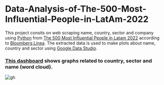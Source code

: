 # Data-Analysis-of-The-500-Most-Influential-People-in-LatAm-2022
This project consits on web scraping name, country, sector and company using [Python](https://python.org/) from [The 500 Most Influential People in Latam 2022](https://www.bloomberglinea.com/especiales/500-personas-influyentes-latinoamerica-2022/) according to [Bloomberg Línea](https://www.bloomberglinea.com/). The extracted data is used to make plots about name, country and sector using [Google Data Studio](https://datastudio.google.com/).

### [This dashboard](https://datastudio.google.com/reporting/ea905eb8-e7d6-48f3-90bd-301ec24f41ea) shows graphs related to country, sector and name (word cloud).

![gh](https://user-images.githubusercontent.com/64377961/196879602-c03c4c23-d783-4a6e-8505-616b0bc7975a.jpg)
